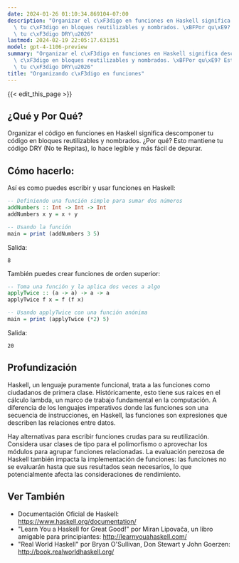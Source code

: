 ```yaml
---
date: 2024-01-26 01:10:34.869104-07:00
description: "Organizar el c\xF3digo en funciones en Haskell significa descomponer\
  \ tu c\xF3digo en bloques reutilizables y nombrados. \xBFPor qu\xE9? Esto mantiene\
  \ tu c\xF3digo DRY\u2026"
lastmod: 2024-02-19 22:05:17.631351
model: gpt-4-1106-preview
summary: "Organizar el c\xF3digo en funciones en Haskell significa descomponer tu\
  \ c\xF3digo en bloques reutilizables y nombrados. \xBFPor qu\xE9? Esto mantiene\
  \ tu c\xF3digo DRY\u2026"
title: "Organizando c\xF3digo en funciones"
---
```


{{< edit_this_page >}}

## ¿Qué y Por Qué?
Organizar el código en funciones en Haskell significa descomponer tu código en bloques reutilizables y nombrados. ¿Por qué? Esto mantiene tu código DRY (No te Repitas), lo hace legible y más fácil de depurar.

## Cómo hacerlo:
Así es como puedes escribir y usar funciones en Haskell:

```Haskell
-- Definiendo una función simple para sumar dos números
addNumbers :: Int -> Int -> Int
addNumbers x y = x + y

-- Usando la función
main = print (addNumbers 3 5)
```

Salida:
```
8
```

También puedes crear funciones de orden superior:

```Haskell
-- Toma una función y la aplica dos veces a algo
applyTwice :: (a -> a) -> a -> a
applyTwice f x = f (f x)

-- Usando applyTwice con una función anónima
main = print (applyTwice (*2) 5)
```

Salida:
```
20
```

## Profundización
Haskell, un lenguaje puramente funcional, trata a las funciones como ciudadanos de primera clase. Históricamente, esto tiene sus raíces en el cálculo lambda, un marco de trabajo fundamental en la computación. A diferencia de los lenguajes imperativos donde las funciones son una secuencia de instrucciones, en Haskell, las funciones son expresiones que describen las relaciones entre datos.

Hay alternativas para escribir funciones crudas para su reutilización. Considera usar clases de tipo para el polimorfismo o aprovechar los módulos para agrupar funciones relacionadas. La evaluación perezosa de Haskell también impacta la implementación de funciones: las funciones no se evaluarán hasta que sus resultados sean necesarios, lo que potencialmente afecta las consideraciones de rendimiento.

## Ver También
- Documentación Oficial de Haskell: https://www.haskell.org/documentation/
- "Learn You a Haskell for Great Good!" por Miran Lipovača, un libro amigable para principiantes: http://learnyouahaskell.com/
- "Real World Haskell" por Bryan O'Sullivan, Don Stewart y John Goerzen: http://book.realworldhaskell.org/
